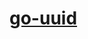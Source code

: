 <!--
 * @Author: your name
 * @Date: 2021-05-25 11:24:22
 * @LastEditTime: 2021-05-25 11:26:01
 * @LastEditors: Please set LastEditors
 * @Description: In User Settings Edit
 * @FilePath: /go_notes/docs/第三方库.md
-->
# [go-uuid](https://github.com/satori/go.uuid)
# 
